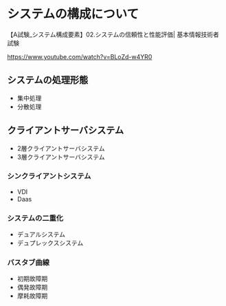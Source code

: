 # システムの構成について
【A試験_システム構成要素】02.システムの信頼性と性能評価| 基本情報技術者試験


https://www.youtube.com/watch?v=BLoZd-w4YR0

## システムの処理形態
  * 集中処理
  * 分散処理

## クライアントサーバシステム
  * 2層クライアントサーバシステム
  * 3層クライアントサーバシステム

### シンクライアントシステム
  * VDI
  * Daas


### システムの二重化
   * デュアルシステム
   * デュプレックスシステム

### バスタブ曲線
  * 初期故障期
  * 偶発故障期
  * 摩耗故障期